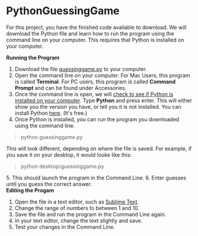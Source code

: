 # PythonGuessingGame
For this project, you have the finished code available to download. We will download the Python file and learn how to run the program using the command line on your computer. This requires that Python is installed on your computer.

<b>Running the Program</b>
1. Download the file <a href="https://github.com/LibraryCodeLab/PythonGuessingGame/blob/master/guessinggame.py">guessinggame.py</a> to your computer.
2. Open the command line on your computer. For Mac Users, this program is called <b>Terminal</b>. For PC users, this program is called <b>Command Prompt</b> and can be found under Accessories.
3. Once the command line is open, we will <a href="https://edu.google.com/openonline/course-builder/docs/1.10/set-up-course-builder/check-for-python.html">check to see if Python is installed on your computer</a>. Type <b>Python</b> and press enter. This will either show you the version you have, or tell you it is not installed. You can install Python <a href="https://www.python.org/downloads/">here</a>. (It's free.)
4. Once Python is installed, you can run the program you downloaded using the command line. 
<blockquote> python guessinggame.py </blockquote>
This will look different, depending on where the file is saved. For example, if you save it on your desktop, it would looke like this:
<blockquote>python desktop/guessinggame.py</blockquote>
5. This should launch the program in the Command Line.
6. Enter guesses until you guess the correct answer.
<br>
<b>Editing the Progam</b>
<p>
<ol>
<li>Open the file in a text editor, such as <a href="https://www.sublimetext.com/">Sublime Text</a>.</li>
 <li>Change the range of numbers to between 1 and 10.</li>
 <li>Save the file and run the program in the Command Line again.</li>
 <li>In your text editor, change the text slightly and save.</li>
 <li>Test your changes in the Command Line.</li>
</ol>
</p>
